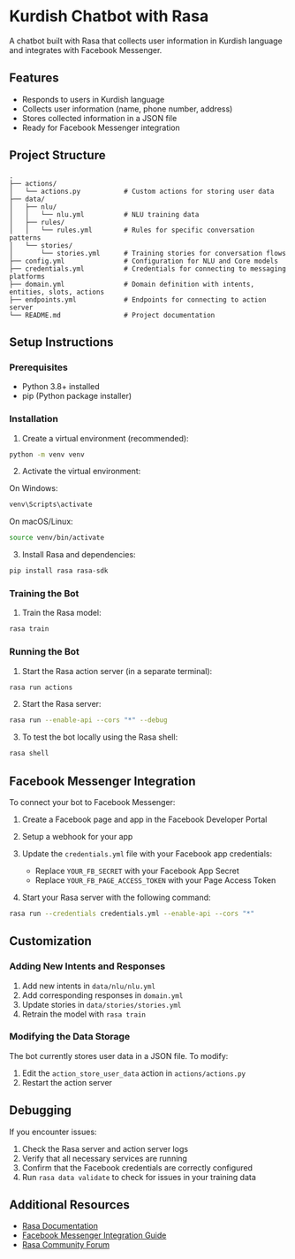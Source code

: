 # Kurdish Chatbot with Rasa

A chatbot built with Rasa that collects user information in Kurdish language and integrates with Facebook Messenger.

## Features

- Responds to users in Kurdish language
- Collects user information (name, phone number, address)
- Stores collected information in a JSON file
- Ready for Facebook Messenger integration

## Project Structure

```
.
├── actions/
│   └── actions.py           # Custom actions for storing user data
├── data/
│   ├── nlu/
│   │   └── nlu.yml          # NLU training data
│   ├── rules/
│   │   └── rules.yml        # Rules for specific conversation patterns
│   └── stories/
│       └── stories.yml      # Training stories for conversation flows
├── config.yml               # Configuration for NLU and Core models
├── credentials.yml          # Credentials for connecting to messaging platforms
├── domain.yml               # Domain definition with intents, entities, slots, actions
├── endpoints.yml            # Endpoints for connecting to action server
└── README.md                # Project documentation
```

## Setup Instructions

### Prerequisites

- Python 3.8+ installed
- pip (Python package installer)

### Installation

1. Create a virtual environment (recommended):

```bash
python -m venv venv
```

2. Activate the virtual environment:

On Windows:

```bash
venv\Scripts\activate
```

On macOS/Linux:

```bash
source venv/bin/activate
```

3. Install Rasa and dependencies:

```bash
pip install rasa rasa-sdk
```

### Training the Bot

1. Train the Rasa model:

```bash
rasa train
```

### Running the Bot

1. Start the Rasa action server (in a separate terminal):

```bash
rasa run actions
```

2. Start the Rasa server:

```bash
rasa run --enable-api --cors "*" --debug
```

3. To test the bot locally using the Rasa shell:

```bash
rasa shell
```

## Facebook Messenger Integration

To connect your bot to Facebook Messenger:

1. Create a Facebook page and app in the Facebook Developer Portal
2. Setup a webhook for your app
3. Update the `credentials.yml` file with your Facebook app credentials:

   - Replace `YOUR_FB_SECRET` with your Facebook App Secret
   - Replace `YOUR_FB_PAGE_ACCESS_TOKEN` with your Page Access Token

4. Start your Rasa server with the following command:

```bash
rasa run --credentials credentials.yml --enable-api --cors "*"
```

## Customization

### Adding New Intents and Responses

1. Add new intents in `data/nlu/nlu.yml`
2. Add corresponding responses in `domain.yml`
3. Update stories in `data/stories/stories.yml`
4. Retrain the model with `rasa train`

### Modifying the Data Storage

The bot currently stores user data in a JSON file. To modify:

1. Edit the `action_store_user_data` action in `actions/actions.py`
2. Restart the action server

## Debugging

If you encounter issues:

1. Check the Rasa server and action server logs
2. Verify that all necessary services are running
3. Confirm that the Facebook credentials are correctly configured
4. Run `rasa data validate` to check for issues in your training data

## Additional Resources

- [Rasa Documentation](https://rasa.com/docs/rasa/)
- [Facebook Messenger Integration Guide](https://rasa.com/docs/rasa/connectors/facebook-messenger/)
- [Rasa Community Forum](https://forum.rasa.com/)
